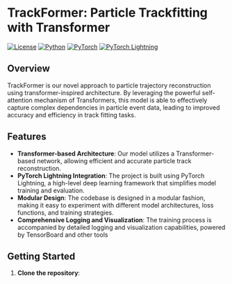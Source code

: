 # TrackFormer: Particle Trackfitting with Transformer 

[![License](https://img.shields.io/badge/License-Apache%202.0-blue.svg)](https://opensource.org/licenses/Apache-2.0)
[![Python](https://img.shields.io/badge/Python-3.7%2B-green.svg)](https://www.python.org/)
[![PyTorch](https://img.shields.io/badge/PyTorch-1.10%2B-orange.svg)](https://pytorch.org/)
[![PyTorch Lightning](https://img.shields.io/badge/PyTorch%20Lightning-1.6%2B-purple.svg)](https://www.pytorchlightning.ai/)

## Overview

TrackFormer is our novel approach to particle trajectory reconstruction using transformer-inspired architecture. By leveraging the powerful self-attention mechanism of Transformers, this model is able to effectively capture complex dependencies in particle event data, leading to improved accuracy and efficiency in track fitting tasks.

## Features

- **Transformer-based Architecture**: Our model utilizes a Transformer-based network, allowing efficient and accurate particle track reconstruction.
- **PyTorch Lightning Integration**: The project is built using PyTorch Lightning, a high-level deep learning framework that simplifies model training and evaluation.
- **Modular Design**: The codebase is designed in a modular fashion, making it easy to experiment with different model architectures, loss functions, and training strategies.
- **Comprehensive Logging and Visualization**: The training process is accompanied by detailed logging and visualization capabilities, powered by TensorBoard and other tools

## Getting Started

1. **Clone the repository**:
